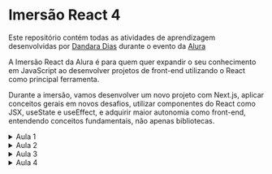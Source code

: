 # Imersão React 4

Este repositório contém todas as atividades de aprendizagem desenvolvidas por <a href="https://www.linkedin.com/in/dandara-dias/">Dandara Dias</a> durante o evento da <a href="https://www.alura.com.br/imersao-react">Alura</a> 

A Imersão React da Alura é para quem quer expandir o seu conhecimento em JavaScript ao desenvolver projetos de front-end utilizando o React como principal ferramenta. 

Durante a imersão, vamos desenvolver um novo projeto com Next.js, aplicar conceitos gerais em novos desafios, utilizar componentes do React como JSX, useState e useEffect, e adquirir maior autonomia como front-end, entendendo conceitos fundamentais, não apenas bibliotecas.

<details>
  <summary>Aula 1</summary>
  
  Na primeira aula de React, começamos a desenvolver uma área de login no Aluracord (inspirado no Discord). Criamos desde o package.json até os arquivos bases do Next.js para iniciar nosso projeto, além de ter o CSS-in-JS com styled-jsx para cuidar da camada de estilo da nossa aplicação.
  
  Também foi possível customizar o Aluracord, escolhendo um tema da nossa preferência entre filmes, séries, esportes, desenhos etc. Nesse caso, o tema escolhido foi a série britânica Doctor Who, da BBC.
  
  Por fim, foi feito o deploy do Aluracord na <a href="https://alura-doctor-who.vercel.app/">Vercel</a>.
  
  <p align="center">
  <img src="aluracord-aula1.gif" width="450px">
  </p>
</details>

<details>
  <summary>Aula 2</summary>
  
  Na segunda aula, aprendemos a lidar com o state do React e como trabalhar com eventos como onClick e onSubmit. Na página de login, agora é possível escrever o nome do usuário do GitHub para entrar no chat. Também demos início a página de chat, ainda sem muitas personalizações.
  
  Como detalhes adicionais, o nome e foto de usuário são alterados automaticamente na área ao lado do formulário, onde o nome também conta com um link para o perfil real do GitHub.
  
  Por fim, foi feito o deploy do Aluracord na <a href="https://alura-doctor-who.vercel.app/">Vercel</a>.
  
  <p align="center">
  <img src="aluracord-aula2.gif" width="450px">
  </p>
</details>

<details>
  <summary>Aula 3</summary>
  
  Na terceira aula, criamos e estilizamos a estrutura do chat e fizemos ele funcionar inicialmente sem nenhum Back-End. Entendemos um pouco mais de como podemos trabalhar com state no React e criamos um campo que ao apertarmos o Enter no teclado, envia a mensagem para o chat.
  
  Como detalhe adicional, também foi criado um botão para a mensagem ser enviada clicando.
  
  Por fim, foi feito o deploy do Aluracord na <a href="https://alura-doctor-who.vercel.app/">Vercel</a>.
  
  <p align="center">
  <img src="aluracord-aula3.gif" width="450px">
  </p>
</details>

<details>
  <summary>Aula 4</summary>
  
  Na quarta aula, aprendemos a utilizar o <a href="https://app.supabase.io/">Supabase</a>, uma ferramenta <i>Back-end as a Service</i>, a fim de termos um banco de dados <i>real time</i> que guarda as mensagens do chat.
  
  Como detalhe adicional, ao clicar na foto da pessoa que enviou a mensagem no chat, é aberta uma janela com informações do seu usuário do GitHub, bem como um link para seu perfil no username.
  
  Por fim, foi feito o deploy do Aluracord na  <a href="https://alura-doctor-who.vercel.app/">Vercel</a>.
  
  <p align="center">
  <img src="aluracord-aula3.gif" width="450px">
  </p>
</details>
